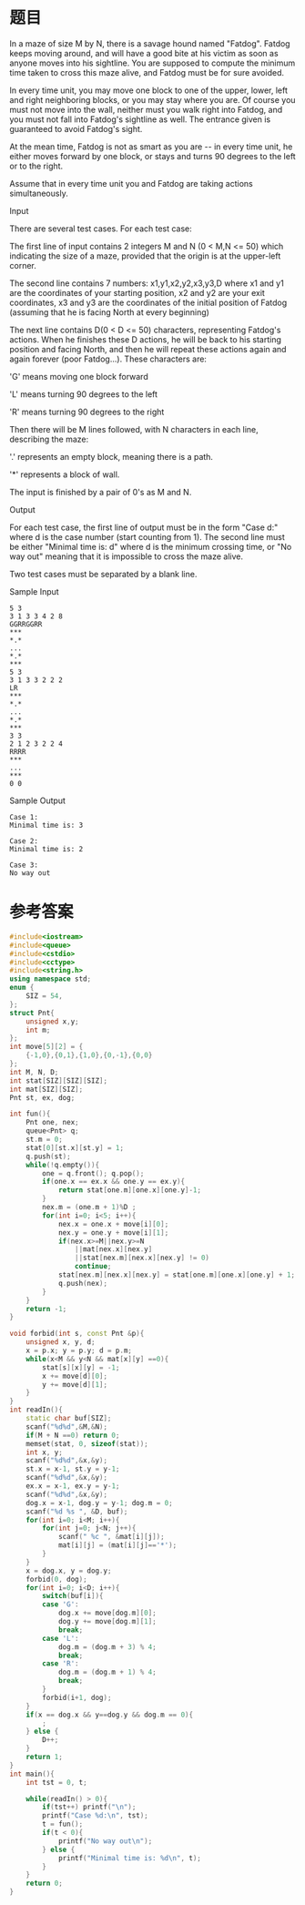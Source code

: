 # 题目
In a maze of size M by N, there is a savage hound named "Fatdog". Fatdog keeps moving around, and will have a good bite at his victim as soon as anyone moves into his sightline. You are supposed to compute the minimum time taken to cross this maze alive, and Fatdog must be for sure avoided.

In every time unit, you may move one block to one of the upper, lower, left and right neighboring blocks, or you may stay where you are. Of course you must not move into the wall, neither must you walk right into Fatdog, and you must not fall into Fatdog's sightline as well. The entrance given is guaranteed to avoid Fatdog's sight.

At the mean time, Fatdog is not as smart as you are -- in every time unit, he either moves forward by one block, or stays and turns 90 degrees to the left or to the right.

Assume that in every time unit you and Fatdog are taking actions simultaneously.

Input

There are several test cases. For each test case:

The first line of input contains 2 integers M and N (0 < M,N <= 50) which indicating the size of a maze, provided that the origin is at the upper-left corner.

The second line contains 7 numbers: x1,y1,x2,y2,x3,y3,D where x1 and y1 are the coordinates of your starting position, x2 and y2 are your exit coordinates, x3 and y3 are the coordinates of the initial position of Fatdog (assuming that he is facing North at every beginning)

The next line contains D(0 < D <= 50) characters, representing Fatdog's actions. When he finishes these D actions, he will be back to his starting position and facing North, and then he will repeat these actions again and again forever (poor Fatdog...). These characters are:

'G' means moving one block forward

'L' means turning 90 degrees to the left

'R' means turning 90 degrees to the right

Then there will be M lines followed, with N characters in each line, describing the maze:

'.' represents an empty block, meaning there is a path.

'*' represents a block of wall.

The input is finished by a pair of 0's as M and N.


Output

For each test case, the first line of output must be in the form "Case d:" where d is the case number (start counting from 1). The second line must be either "Minimal time is: d" where d is the minimum crossing time, or "No way out" meaning that it is impossible to cross the maze alive.

Two test cases must be separated by a blank line.


Sample Input
```
5 3
3 1 3 3 4 2 8
GGRRGGRR
***
*.*
...
*.*
***
5 3
3 1 3 3 2 2 2
LR
***
*.*
...
*.*
***
3 3
2 1 2 3 2 2 4
RRRR
***
...
***
0 0
```
Sample Output
```
Case 1:
Minimal time is: 3

Case 2:
Minimal time is: 2

Case 3:
No way out
```
# 参考答案
```c++
#include<iostream>
#include<queue>
#include<cstdio>
#include<cctype>
#include<string.h> 
using namespace std;
enum {
    SIZ = 54,
};
struct Pnt{
    unsigned x,y;
    int m;
};
int move[5][2] = {
    {-1,0},{0,1},{1,0},{0,-1},{0,0}
};
int M, N, D;
int stat[SIZ][SIZ][SIZ];
int mat[SIZ][SIZ];
Pnt st, ex, dog;

int fun(){
    Pnt one, nex;
    queue<Pnt> q;
    st.m = 0;
    stat[0][st.x][st.y] = 1;
    q.push(st);
    while(!q.empty()){
        one = q.front(); q.pop();
        if(one.x == ex.x && one.y == ex.y){
            return stat[one.m][one.x][one.y]-1;
        }
        nex.m = (one.m + 1)%D ;
        for(int i=0; i<5; i++){
            nex.x = one.x + move[i][0];
            nex.y = one.y + move[i][1];
            if(nex.x>=M||nex.y>=N
                ||mat[nex.x][nex.y]
                ||stat[nex.m][nex.x][nex.y] != 0) 
                continue;
            stat[nex.m][nex.x][nex.y] = stat[one.m][one.x][one.y] + 1;
            q.push(nex);
        }
    }
    return -1;
}

void forbid(int s, const Pnt &p){
    unsigned x, y, d;
    x = p.x; y = p.y; d = p.m;
    while(x<M && y<N && mat[x][y] ==0){
        stat[s][x][y] = -1;
        x += move[d][0];
        y += move[d][1];
    }
}
int readIn(){
    static char buf[SIZ];
    scanf("%d%d",&M,&N);
    if(M + N ==0) return 0;
    memset(stat, 0, sizeof(stat));
    int x, y;
    scanf("%d%d",&x,&y);
    st.x = x-1, st.y = y-1;
    scanf("%d%d",&x,&y);
    ex.x = x-1, ex.y = y-1;
    scanf("%d%d",&x,&y);
    dog.x = x-1, dog.y = y-1; dog.m = 0;
    scanf("%d %s ", &D, buf);
    for(int i=0; i<M; i++){
        for(int j=0; j<N; j++){
            scanf(" %c ", &mat[i][j]);
            mat[i][j] = (mat[i][j]=='*');
        }
    }
    x = dog.x, y = dog.y;
    forbid(0, dog);
    for(int i=0; i<D; i++){
        switch(buf[i]){
        case 'G':
            dog.x += move[dog.m][0];
            dog.y += move[dog.m][1];
            break;
        case 'L':
            dog.m = (dog.m + 3) % 4;
            break;
        case 'R':
            dog.m = (dog.m + 1) % 4;
            break;
        }
        forbid(i+1, dog);
    }
    if(x == dog.x && y==dog.y && dog.m == 0){
        ;
    } else {
        D++;
    }
    return 1;
}
int main(){
    int tst = 0, t;

    while(readIn() > 0){
        if(tst++) printf("\n");
        printf("Case %d:\n", tst);
        t = fun();
        if(t < 0){
            printf("No way out\n");
        } else {
            printf("Minimal time is: %d\n", t);
        }
    }
    return 0;
}




